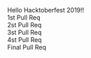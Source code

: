 Hello Hacktoberfest 2019!!<br>
1st Pull Req<br>
2st Pull Req<br>
3st Pull Req<br>
4st Pull Req<br>
Final Pull Req<br>
